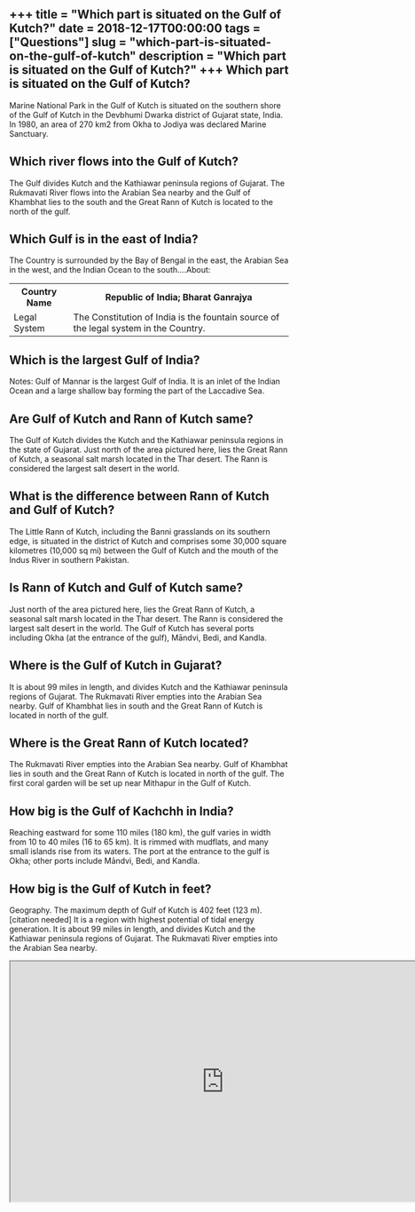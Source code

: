 +++
title = "Which part is situated on the Gulf of Kutch?"
date = 2018-12-17T00:00:00
tags = ["Questions"]
slug = "which-part-is-situated-on-the-gulf-of-kutch"
description = "Which part is situated on the Gulf of Kutch?"
+++
Which part is situated on the Gulf of Kutch?
--------------------------------------------

Marine National Park in the Gulf of Kutch is situated on the southern shore of the Gulf of Kutch in the Devbhumi Dwarka district of Gujarat state, India. In 1980, an area of 270 km2 from Okha to Jodiya was declared Marine Sanctuary.

Which river flows into the Gulf of Kutch?
-----------------------------------------

The Gulf divides Kutch and the Kathiawar peninsula regions of Gujarat. The Rukmavati River flows into the Arabian Sea nearby and the Gulf of Khambhat lies to the south and the Great Rann of Kutch is located to the north of the gulf.

Which Gulf is in the east of India?
-----------------------------------

The Country is surrounded by the Bay of Bengal in the east, the Arabian Sea in the west, and the Indian Ocean to the south….About:

<table><tr><th>Country Name</th><th>Republic of India; Bharat Ganrajya</th></tr><tr><td>Legal System</td><td>The Constitution of India is the fountain source of the legal system in the Country.</td></tr></table>

Which is the largest Gulf of India?
-----------------------------------

Notes: Gulf of Mannar is the largest Gulf of India. It is an inlet of the Indian Ocean and a large shallow bay forming the part of the Laccadive Sea.

Are Gulf of Kutch and Rann of Kutch same?
-----------------------------------------

The Gulf of Kutch divides the Kutch and the Kathiawar peninsula regions in the state of Gujarat. Just north of the area pictured here, lies the Great Rann of Kutch, a seasonal salt marsh located in the Thar desert. The Rann is considered the largest salt desert in the world.

What is the difference between Rann of Kutch and Gulf of Kutch?
---------------------------------------------------------------

The Little Rann of Kutch, including the Banni grasslands on its southern edge, is situated in the district of Kutch and comprises some 30,000 square kilometres (10,000 sq mi) between the Gulf of Kutch and the mouth of the Indus River in southern Pakistan.

Is Rann of Kutch and Gulf of Kutch same?
----------------------------------------

Just north of the area pictured here, lies the Great Rann of Kutch, a seasonal salt marsh located in the Thar desert. The Rann is considered the largest salt desert in the world. The Gulf of Kutch has several ports including Okha (at the entrance of the gulf), Māndvi, Bedi, and Kandla.

Where is the Gulf of Kutch in Gujarat?
--------------------------------------

It is about 99 miles in length, and divides Kutch and the Kathiawar peninsula regions of Gujarat. The Rukmavati River empties into the Arabian Sea nearby. Gulf of Khambhat lies in south and the Great Rann of Kutch is located in north of the gulf.

Where is the Great Rann of Kutch located?
-----------------------------------------

The Rukmavati River empties into the Arabian Sea nearby. Gulf of Khambhat lies in south and the Great Rann of Kutch is located in north of the gulf. The first coral garden will be set up near Mithapur in the Gulf of Kutch.

How big is the Gulf of Kachchh in India?
----------------------------------------

Reaching eastward for some 110 miles (180 km), the gulf varies in width from 10 to 40 miles (16 to 65 km). It is rimmed with mudflats, and many small islands rise from its waters. The port at the entrance to the gulf is Okha; other ports include Māndvi, Bedi, and Kandla.

How big is the Gulf of Kutch in feet?
-------------------------------------

Geography. The maximum depth of Gulf of Kutch is 402 feet (123 m). \[citation needed\] It is a region with highest potential of tidal energy generation. It is about 99 miles in length, and divides Kutch and the Kathiawar peninsula regions of Gujarat. The Rukmavati River empties into the Arabian Sea nearby.

<iframe allow="accelerometer; autoplay; clipboard-write; encrypted-media; gyroscope; picture-in-picture" allowfullscreen="" class="__youtube_prefs__  epyt-is-override  no-lazyload" data-no-lazy="1" data-origheight="433" data-origwidth="770" data-skipgform_ajax_framebjll="" height="433" id="_ytid_29671" loading="lazy" src="https://www.youtube.com/embed/ADmYFDLXKuM?enablejsapi=1&autoplay=0&cc_load_policy=0&cc_lang_pref=&iv_load_policy=1&loop=0&modestbranding=0&rel=1&fs=1&playsinline=0&autohide=2&theme=dark&color=red&controls=1&" title="YouTube player" width="770"></iframe>